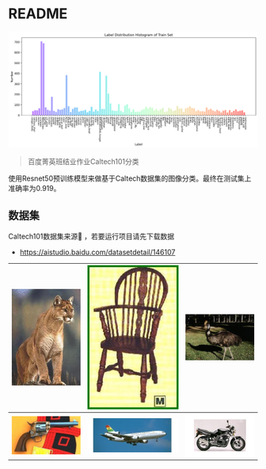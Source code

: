 # README

![label](./label_distribution.png)

> 百度菁英班结业作业Caltech101分类

使用Resnet50预训练模型来做基于Caltech数据集的图像分类。最终在测试集上准确率为0.919。

## 数据集

Caltech101数据集来源🔗 ，若要运行项目请先下载数据

- https://aistudio.baidu.com/datasetdetail/146107

<!-- 下面简单写一个html展示一下数据 -->


| ![](./data/dataset/images/1.jpg)        | ![](./data/dataset/images/2.jpg)                | ![](./data/dataset/images/3.jpg) |
| --------------------------------------- | --------------------------------------- | --------------------------------------- |
| ![](./data/dataset/images/4.jpg) | ![](./data/dataset/images/5.jpg) | ![](./data/dataset/images/6.jpg) |

